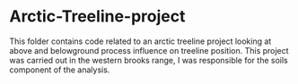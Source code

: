 # Arctic-Treeline-project
This folder contains code related to an arctic treeline project looking at above and belowground process influence on treeline position. 
This project was carried out in the western brooks range, I was responsible for the soils component of the analysis. 
